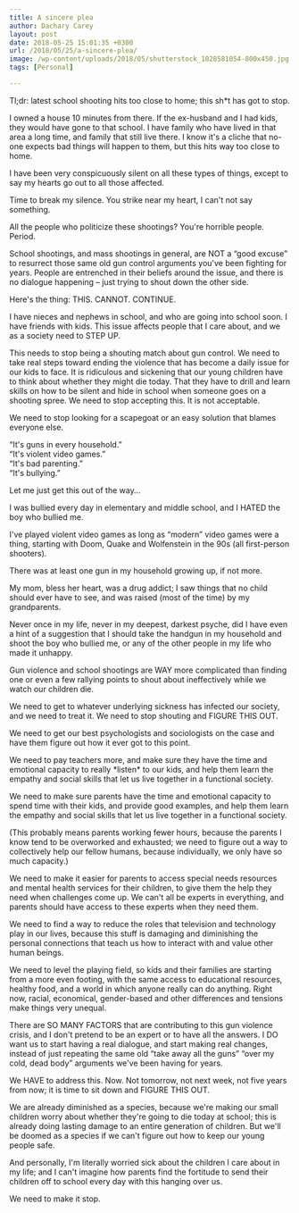 ```yaml
---
title: A sincere plea
author: Dachary Carey
layout: post
date: 2018-05-25 15:01:35 +0300
url: /2018/05/25/a-sincere-plea/
image: /wp-content/uploads/2018/05/shutterstock_1028581054-800x450.jpg
tags: [Personal]

---
```

<div class="_5pbx userContent _3ds9 _3576" data-ft="{&quot;tn&quot;:&quot;K&quot;}">
  <p>
    Tl;dr: latest school shooting hits too close to home; this sh*t has got to stop.
  </p>
  
  <p>
    I owned a house 10 minutes from there. If the ex-husband and I had kids, they would have gone to that school. I have family who have lived in that area a long time, and family that still live there. I know it's a cliche that no-one expects bad things will happen to them, but this hits way too close to home.
  </p>
  
  <p>
    I have been very conspicuously silent on all these types of things, except to say my hearts go out to all those affected.
  </p>
  
  <p>
    Time to break my silence. You strike near my heart, I can't not say something.
  </p>
  
  <p>
    All the people who politicize these shootings? You're horrible people. Period.
  </p>
  
  <p>
    School shootings, and mass shootings in general, are NOT a &#8220;good excuse&#8221; to resurrect those same old gun control arguments you've been fighting for years. People are entrenched in their beliefs around the issue, and there is no dialogue happening &#8211; just trying to shout down the other side.
  </p>
  
  <p>
    Here's the thing: THIS. CANNOT. CONTINUE.
  </p>
  
  <p>
    I have nieces and nephews in school, and who are going into school soon. I have friends with kids. This issue affects people that I care about, and we as a society need to STEP UP.
  </p>
  
  <p>
    This needs to stop being a shouting match about gun control. We need to take real steps toward ending the violence that has become a daily issue for our kids to face. It is ridiculous and sickening that our young children have to think about whether they might die today. That they have to drill and learn skills on how to be silent and hide in school when someone goes on a shooting spree. We need to stop accepting this. It is not acceptable.
  </p>
  
  <p>
    We need to stop looking for a scapegoat or an easy solution that blames everyone else.
  </p>
  
  <p>
    &#8220;It's guns in every household.&#8221;<br /> &#8220;It's violent video games.&#8221;<br /> &#8220;It's bad parenting.&#8221;<br /> &#8220;It's bullying.&#8221;
  </p>
  
  <p>
    Let me just get this out of the way&#8230;
  </p>
  
  <p>
    I was bullied every day in elementary and middle school, and I HATED the boy who bullied me.
  </p>
  
  <p>
    I've played violent video games as long as &#8220;modern&#8221; video games were a thing, starting with Doom, Quake and Wolfenstein in the 90s (all first-person shooters).
  </p>
  
  <p>
    There was at least one gun in my household growing up, if not more.
  </p>
  
  <p>
    My mom, bless her heart, was a drug addict; I saw things that no child should ever have to see, and was raised (most of the time) by my grandparents.
  </p>
  
  <p>
    Never once in my life, never in my deepest, darkest psyche, did I have even a hint of a suggestion that I should take the handgun in my household and shoot the boy who bullied me, or any of the other people in my life who made it unhappy.
  </p>
  
  <p>
    Gun violence and school shootings are WAY more complicated than finding one or even a few rallying points to shout about ineffectively while we watch our children die.
  </p>
  
  <p>
    We need to get to whatever underlying sickness has infected our society, and we need to treat it. We need to stop shouting and FIGURE THIS OUT.
  </p>
  
  <p>
    We need to get our best psychologists and sociologists on the case and have them figure out how it ever got to this point.
  </p>
  
  <p>
    We need to pay teachers more, and make sure they have the time and emotional capacity to really *listen* to our kids, and help them learn the empathy and social skills that let us live together in a functional society.
  </p>
  
  <p>
    We need to make sure parents have the time and emotional capacity to spend time with their kids, and provide good examples, and help them learn the empathy and social skills that let us live together in a functional society.
  </p>
  
  <p>
    (This probably means parents working fewer hours, because the parents I know tend to be overworked and exhausted; we need to figure out a way to collectively help our fellow humans, because individually, we only have so much capacity.)
  </p>
  
  <p>
    We need to make it easier for parents to access special needs resources and mental health services for their children, to give them the help they need when challenges come up. We can't all be experts in everything, and parents should have access to these experts when they need them.
  </p>
  
  <p>
    We need to find a way to reduce the roles that television and technology play in our lives, because this stuff is damaging and diminishing the personal connections that teach us how to interact with and value other human beings.
  </p>
  
  <p>
    We need to level the playing field, so kids and their families are starting from a more even footing, with the same access to educational resources, healthy food, and a world in which anyone really can do anything. Right now, racial, economical, gender-based and other differences and tensions make things very unequal.
  </p>
  
  <p>
    There are SO MANY FACTORS that are contributing to this gun violence crisis, and I don't pretend to be an expert or to have all the answers. I DO want us to start having a real dialogue, and start making real changes, instead of just repeating the same old &#8220;take away all the guns&#8221; &#8220;over my cold, dead body&#8221; arguments we've been having for years.
  </p>
  
  <p>
    We HAVE to address this. Now. Not tomorrow, not next week, not five years from now; it is time to sit down and FIGURE THIS OUT.
  </p>
  
  <p>
    We are already diminished as a species, because we're making our small children worry about whether they're going to die today at school; this is already doing lasting damage to an entire generation of children. But we'll be doomed as a species if we can't figure out how to keep our young people safe.
  </p>
  
  <p>
    And personally, I'm literally worried sick about the children I care about in my life; and I can't imagine how parents find the fortitude to send their children off to school every day with this hanging over us.
  </p>
  
  <p>
    We need to make it stop.
  </p>
</div>